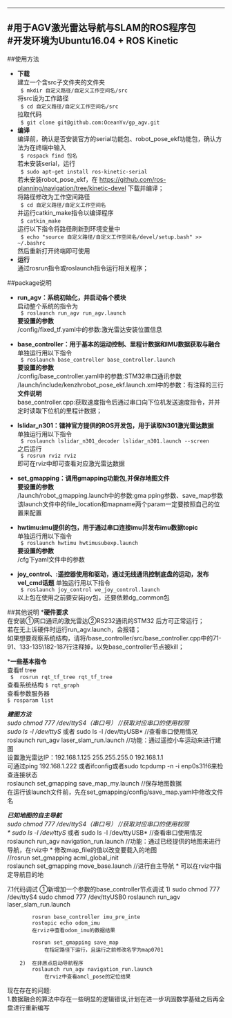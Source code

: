 --------------------------------------------------
#用于AGV激光雷达导航与SLAM的ROS程序包  
#开发环境为Ubuntu16.04 + ROS Kinetic  
--------------------------------------------------

##使用方法
* __下载__  
    建立一个含src子文件夹的文件夹  
    ` $ mkdir 自定义路径/自定义工作空间名/src`  
    将src设为工作路径   
    ` $ cd 自定义路径/自定义工作空间名/src`  
    拉取代码  
    ` $ git clone git@github.com:OceanYv/gp_agv.git`  
* __编译__  
    编译前，确认是否安装官方的serial功能包、robot_pose_ekf功能包，确认方法为在终端中输入  
        ` $ rospack find 包名`  
        若未安装serial，运行  
        ` $ sudo apt-get install ros-kinetic-serial`  
        若未安装robot_pose_ekf，在 https://github.com/ros-planning/navigation/tree/kinetic-devel 下载并编译；  
    将路径修改为工作空间路径  
        ` $ cd 自定义路径/自定义工作空间名`  
    并运行catkin_make指令以编译程序  
        ` $ catkin_make`  
    运行以下指令将路径刷新到环境变量中  
        ` $ echo "source 自定义路径/自定义工作空间名/devel/setup.bash" >> ~/.bashrc`  
    然后重新打开终端即可使用
* __运行__  
    通过rosrun指令或roslaunch指令运行相关程序；


##package说明
* __run_agv：系统初始化，并启动各个模块__  
    启动整个系统的指令为  
    ` $ roslaunch run_agv run_agv.launch`  
    __要设置的参数__  
	/config/fixed_tf.yaml中的参数:激光雷达安装位置信息  

* __base_controller：用于基本的运动控制、里程计数据和IMU数据获取与融合__
    单独运行用以下指令  
    ` $ roslaunch base_controller base_controller.launch`  
    __要设置的参数__  
	/config/base_controller.yaml中的参数:STM32串口通讯参数  
	/launch/include/kenzhrobot_pose_ekf.launch.xml中的参数：有注释的三行  
    __文件说明__  
    base_controller.cpp:获取速度指令后通过串口向下位机发送速度指令，并并定时读取下位机的里程计数据；  

* __lslidar_n301：镭神官方提供的ROS开发包，用于读取N301激光雷达数据__  
    单独运行用以下指令  
    ` $ roslaunch lslidar_n301_decoder lslidar_n301.launch --screen`  
    之后运行  
    ` $ rosrun rviz rviz`  
    即可在rviz中即可查看对应激光雷达数据  

* __set_gmapping：调用gmapping功能包,并保存地图文件__  
    __要设置的参数__  
	/launch/robot_gmapping.launch中的参数:gma pping参数、save_map参数  
    该launch文件中的file_location和mapname两个param一定要按照自己的位置来配置  

* __hwtimu:imu提供的包，用于通过串口连接imu并发布imu数据topic__  
    单独运行用以下指令  
    ` $ roslaunch hwtimu hwtimusubexp.launch`  
    __要设置的参数__  
	/cfg下yaml文件中的参数  

* __joy_control、:遥控器使用和驱动，通过无线通讯控制底盘的运动，发布vel_cmd话题__
    单独运行用以下指令  
    ` $ roslaunch joy_control we_joy_control.launch`  
    以上包在使用之前要安装joy包，还要依赖dg_common包

##其他说明
*__硬件要求__  
    在安装①网口通讯的激光雷达②RS232通讯的STM32 后方可正常运行；  
    若在无上诉硬件时运行run_agv.launch，会报错；  
    如果想要观察系统结构，请将/base_controller/src/base_controller.cpp中的71-91、133-135\182-187行注释掉，以免base_controller节点被kill；  

*__一些基本指令__  
  查看tf tree  
  ` $  rosrun rqt_tf_tree rqt_tf_tree`  
  查看系统结构
  ` $ rqt_graph `  
  查看参数服务器  
  ` $ rosparam list `  
  
  
*__建图方法__  
    sudo chmod 777 /dev/ttyS4（串口号）                          //获取对应串口的使用权限  
        sudo ls -l /dev/ttyS* 或者 sudo ls -l /dev/ttyUSB*        //查看串口使用情况  
    roslaunch run_agv laser_slam_run.launch                    //功能：通过遥控小车运动来进行建图  
        设置激光雷达IP：192.168.1.125  255.255.255.0  192.168.1.1    
        可通过ping 192.168.1.222 或者ifconfig或者sudo tcpdump -n -i enp0s31f6来检查连接状态  
    roslaunch set_gmapping save_map_my.launch                                //保存地图数据  
        在运行该launch文件前，先在set_gmapping/config/save_map.yaml中修改文件名  

*__已知地图的自主导航__  
    sudo chmod 777 /dev/ttyS4（串口号）                          //获取对应串口的使用权限  
        * sudo ls -l /dev/ttyS* 或者 sudo ls -l /dev/ttyUSB*        //查看串口使用情况  
    roslaunch run_agv navigation_run.launch                    //功能：通过已经提供的地图来进行导航，在rviz中
        * 修改map_file的值以改变要载入的地图  
    //rosrun set_gmapping acml_global_init  
    roslaunch set_gmapping move_base.launch                    //进行自主导航
        * 可以在rviz中指定导航目的地
 
7.1代码调试
    ①新增加一个参数的base_controller节点调试
        1)  sudo chmod 777 /dev/ttyS4
            sudo chmod 777 /dev/ttyUSB0
            roslaunch run_agv laser_slam_run.launch

            rosrun base_controller imu_pre_inte
            rostopic echo odom_imu
            在rviz中查看odom_imu的数据结果

            rosrun set_gmapping save_map
                在指定路径下运行，且运行之前修改名字为map0701

        2)  在非原点启动导航程序
            roslaunch run_agv navigation_run.launch
                在rviz中查看amcl_pose的定位结果


现在存在的问题:    
	1.数据融合的算法中存在一些明显的逻辑错误,计划在进一步巩固数学基础之后再全盘进行重新编写  
